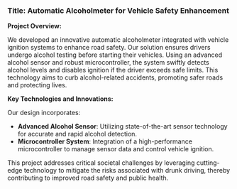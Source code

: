 ### Title: Automatic Alcoholmeter for Vehicle Safety Enhancement

**Project Overview:**

We developed an innovative automatic alcoholmeter integrated with vehicle ignition systems to enhance road safety. Our solution ensures drivers undergo alcohol testing before starting their vehicles. Using an advanced alcohol sensor and robust microcontroller, the system swiftly detects alcohol levels and disables ignition if the driver exceeds safe limits. This technology aims to curb alcohol-related accidents, promoting safer roads and protecting lives.

**Key Technologies and Innovations:**

Our design incorporates:
- **Advanced Alcohol Sensor**: Utilizing state-of-the-art sensor technology for accurate and rapid alcohol detection.
- **Microcontroller System**: Integration of a high-performance microcontroller to manage sensor data and control vehicle ignition.
  
This project addresses critical societal challenges by leveraging cutting-edge technology to mitigate the risks associated with drunk driving, thereby contributing to improved road safety and public health.

